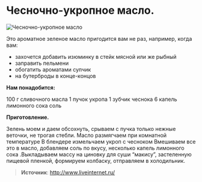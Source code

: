 # Чесночно-укропное масло.

![Чесночно-укропное масло](/images/Kulinar/Zagotovki/chesnochno-ukropnoe_maslo.jpg 'Чесночно-укропное масло')

Это ароматное зеленое масло пригодится вам не раз, например, когда вам:

- захочется добавить изюминку в стейк мясной или же рыбный
- заправить пельмени
- обогатить ароматами супчик
- на бутерброды в конце-концов

**Нам понадобится:**

100 г сливочного масла
1 пучок укропа
1 зубчик чеснока
6 капель лимонного сока
соль

**Приготовление.**

Зелень моем и даем обсохнуть, срываем с пучка только нежные веточки, не трогая стебли. Масло размягчаем при комнатной температуре В блендере измельчаем укроп с чесноком Вмешиваем все это в масло, добавляем соль по вкусу, несколько капель лимонного сока .Выкладываем массу на циновку для суши “макису”, застеленную пищевой пленкой, формируем колбаску, отправляем в холодильник.

> **Источник**: http://www.liveinternet.ru/
